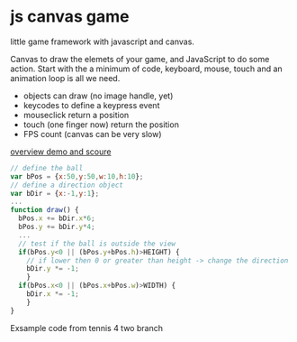 js canvas game
==============

little game framework with javascript and canvas.

Canvas to draw the elemets of your game, and JavaScript to do some action.
Start with the a minimum of code, keyboard, mouse, touch and an animation loop is all we need.

 * objects can draw (no image handle, yet)
 * keycodes to define a keypress event
 * mouseclick return a position
 * touch (one finger now) return the position
 * FPS count (canvas can be very slow)

[overview demo and scoure](http://dexta.github.io/jscanvasgame/)

```javascript
// define the ball
var bPos = {x:50,y:50,w:10,h:10};
// define a direction object
var bDir = {x:-1,y:1};
...
function draw() {
  bPos.x += bDir.x*6;
  bPos.y += bDir.y*4;
  ...
  // test if the ball is outside the view
  if(bPos.y<0 || (bPos.y+bPos.h)>HEIGHT) {
    // if lower then 0 or greater than height -> change the direction
    bDir.y *= -1;
    }
  if(bPos.x<0 || (bPos.x+bPos.w)>WIDTH) { 
    bDir.x *= -1;
    }
}
````

Exsample code from tennis 4 two branch
